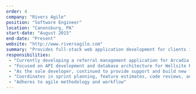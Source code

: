 ```yaml
---
order: 4
company: "Rivers Agile"
position: "Software Engineer"
location: "Canonsburg, PA"
start-date: "August 2015"
end-date: "Present"
website: "http://www.riversagile.com"
summary: "Provides full-stack web application development for clients in a variety of industries"
responsibilities:
 - "Currently developing a referral management application for Arcadia Healthcare Solutions, utilizing Ruby on Rails, React, Redux, and Typescript"
 - "Focused on API development and database architecture for Wellsite Report, a project management and reporting suite, using Ruby on Rails and AngularJS"
 - "As the sole developer, continued to provide support and build new features for 360fly Director remotely"
 - "Coordinates in sprint planning, feature estimates, code reviews, and deployments"
 - "Adheres to agile methodology and workflow"
---
```

